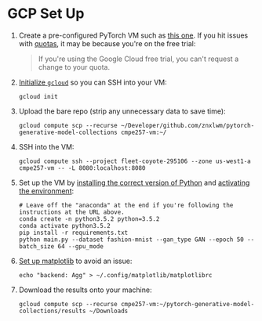 # GCP Set Up

1. Create a pre-configured PyTorch VM such as [this one](https://cloud.google.com/ai-platform/deep-learning-vm/docs/pytorch_start_instance). If you hit issues with [quotas](https://cloud.google.com/compute/quotas), it may be because you're on the free trial:
    > If you're using the Google Cloud free trial, you can't request a change to your quota.
2. [Initialize `gcloud`](https://cloud.google.com/sdk/docs/quickstart) so you can SSH into your VM:
    ```shell script
    gcloud init
    ```
3. Upload the bare repo (strip any unnecessary data to save time):
    ```shell script
    gcloud compute scp --recurse ~/Developer/github.com/znxlwm/pytorch-generative-model-collections cmpe257-vm:~/ 
    ```
4. SSH into the VM:
    ```shell script
    gcloud compute ssh --project fleet-coyote-295106 --zone us-west1-a cmpe257-vm -- -L 8080:localhost:8080
    ```
5. Set up the VM by [installing the correct version of Python](https://docs.conda.io/projects/conda/en/latest/user-guide/tasks/manage-python.html#installing-a-different-version-of-python) and [activating the environment](https://docs.conda.io/projects/conda/en/latest/user-guide/tasks/manage-environments.html#activate-env): 
    ```
    # Leave off the "anaconda" at the end if you're following the instructions at the URL above.
    conda create -n python3.5.2 python=3.5.2
    conda activate python3.5.2
    pip install -r requirements.txt
    python main.py --dataset fashion-mnist --gan_type GAN --epoch 50 --batch_size 64 --gpu_mode
    ```
6. [Set up matplotlib](https://stackoverflow.com/questions/37604289/tkinter-tclerror-no-display-name-and-no-display-environment-variable) to avoid an issue:
    ```shell
    echo "backend: Agg" > ~/.config/matplotlib/matplotlibrc
    ```
7. Download the results onto your machine:
    ```shell script
    gcloud compute scp --recurse cmpe257-vm:~/pytorch-generative-model-collections/results ~/Downloads
    ```